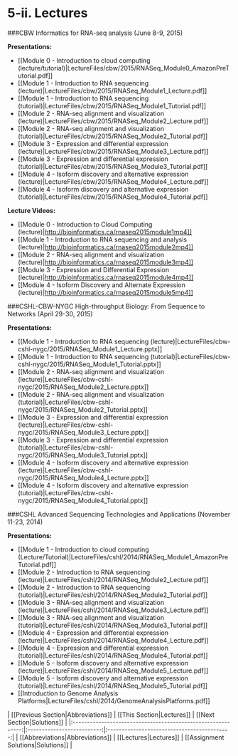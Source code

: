 # 5-ii. Lectures

###CBW Informatics for RNA-seq analysis (June 8-9, 2015)

**Presentations:**

* [[Module 0 - Introduction to cloud computing (lecture/tutorial)|LectureFiles/cbw/2015/RNASeq_Module0_AmazonPreTutorial.pdf]]
* [[Module 1 - Introduction to RNA sequencing (lecture)|LectureFiles/cbw/2015/RNASeq_Module1_Lecture.pdf]]
* [[Module 1 - Introduction to RNA sequencing (tutorial)|LectureFiles/cbw/2015/RNASeq_Module1_Tutorial.pdf]]
* [[Module 2 - RNA-seq alignment and visualization (lecture)|LectureFiles/cbw/2015/RNASeq_Module2_Lecture.pdf]]
* [[Module 2 - RNA-seq alignment and visualization (tutorial)|LectureFiles/cbw/2015/RNASeq_Module2_Tutorial.pdf]]
* [[Module 3 - Expression and differential expression (lecture)|LectureFiles/cbw/2015/RNASeq_Module3_Lecture.pdf]]
* [[Module 3 - Expression and differential expression (tutorial)|LectureFiles/cbw/2015/RNASeq_Module3_Tutorial.pdf]]
* [[Module 4 - Isoform discovery and alternative expression (lecture)|LectureFiles/cbw/2015/RNASeq_Module4_Lecture.pdf]]
* [[Module 4 - Isoform discovery and alternative expression (tutorial)|LectureFiles/cbw/2015/RNASeq_Module4_Tutorial.pdf]]

**Lecture Videos:**

* [[Module 0 - Introduction to Cloud Computing (lecture)|http://bioinformatics.ca/rnaseq2015module1mp4]]
* [[Module 1 - Introduction to RNA sequencing and analysis (lecture)|http://bioinformatics.ca/rnaseq2015module2mp4]]
* [[Module 2 - RNA-seq alignment and visualization (lecture)|http://bioinformatics.ca/rnaseq2015module3mp4]]
* [[Module 3 - Expression and Differential Expression (lecture)|http://bioinformatics.ca/rnaseq2015module4mp4]]
* [[Module 4 - Isoform Discovery and Alternate Expression (lecture)|http://bioinformatics.ca/rnaseq2015module5mp4]]

###CSHL-CBW-NYGC High-throughput Biology: From Sequence to Networks (April 29-30, 2015)

**Presentations:**

* [[Module 1 - Introduction to RNA sequencing (lecture)|LectureFiles/cbw-cshl-nygc/2015/RNASeq_Module1_Lecture.pptx]]
* [[Module 1 - Introduction to RNA sequencing (tutorial)|LectureFiles/cbw-cshl-nygc/2015/RNASeq_Module1_Tutorial.pptx]]
* [[Module 2 - RNA-seq alignment and visualization (lecture)|LectureFiles/cbw-cshl-nygc/2015/RNASeq_Module2_Lecture.pptx]]
* [[Module 2 - RNA-seq alignment and visualization (tutorial)|LectureFiles/cbw-cshl-nygc/2015/RNASeq_Module2_Tutorial.pptx]]
* [[Module 3 - Expression and differential expression (lecture)|LectureFiles/cbw-cshl-nygc/2015/RNASeq_Module3_Lecture.pptx]]
* [[Module 3 - Expression and differential expression (tutorial)|LectureFiles/cbw-cshl-nygc/2015/RNASeq_Module3_Tutorial.pptx]]
* [[Module 4 - Isoform discovery and alternative expression (lecture)|LectureFiles/cbw-cshl-nygc/2015/RNASeq_Module4_Lecture.pptx]]
* [[Module 4 - Isoform discovery and alternative expression (tutorial)|LectureFiles/cbw-cshl-nygc/2015/RNASeq_Module4_Tutorial.pptx]]

###CSHL Advanced Sequencing Technologies and Applications (November 11-23, 2014)

**Presentations:**

* [[Module 1 - Introduction to cloud computing (Lecture/Tutorial)|LectureFiles/cshl/2014/RNASeq_Module1_AmazonPreTutorial.pdf]]
* [[Module 2 - Introduction to RNA sequencing (lecture)|LectureFiles/cshl/2014/RNASeq_Module2_Lecture.pdf]]
* [[Module 2 - Introduction to RNA sequencing (tutorial)|LectureFiles/cshl/2014/RNASeq_Module2_Tutorial.pdf]]
* [[Module 3 - RNA-seq alignment and visualization (lecture)|LectureFiles/cshl/2014/RNASeq_Module3_Lecture.pdf]]
* [[Module 3 - RNA-seq alignment and visualization (tutorial)|LectureFiles/cshl/2014/RNASeq_Module3_Tutorial.pdf]]
* [[Module 4 - Expression and differential expression (lecture)|LectureFiles/cshl/2014/RNASeq_Module4_Lecture.pdf]]
* [[Module 4 - Expression and differential expression (tutorial)|LectureFiles/cshl/2014/RNASeq_Module4_Tutorial.pdf]]
* [[Module 5 - Isoform discovery and alternative expression (lecture)|LectureFiles/cshl/2014/RNASeq_Module5_Lecture.pdf]]
* [[Module 5 - Isoform discovery and alternative expression (tutorial)|LectureFiles/cshl/2014/RNASeq_Module5_Tutorial.pdf]]
* [[Introduction to Genome Analysis Platforms|LectureFiles/cshl/2014/GenomeAnalysisPlatforms.pdf]]


| [[Previous Section|Abbreviations]]       | [[This Section|Lectures]] | [[Next Section|Solutions]]   |
|:------------------------------------------------------------:|:--------------------------:|:-------------------------------------------:|
| [[Abbreviations|Abbreviations]] | [[Lectures|Lectures]]    | [[Assignment Solutions|Solutions]] |

